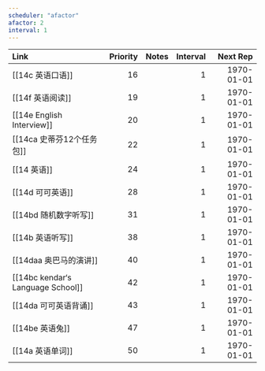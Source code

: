 ```yaml
---
scheduler: "afactor"
afactor: 2
interval: 1
---
```

| Link                              | Priority | Notes | Interval |   Next Rep |
| :-------------------------------- | -------: | :---- | -------: | ---------: |
| [[14c 英语口语]]                      |       16 |       |        1 | 1970-01-01 |
| [[14f 英语阅读]]                      |       19 |       |        1 | 1970-01-01 |
| [[14e English Interview]]         |       20 |       |        1 | 1970-01-01 |
| [[14ca 史蒂芬12个任务包]]                |       22 |       |        1 | 1970-01-01 |
| [[14 英语]]                         |       24 |       |        1 | 1970-01-01 |
| [[14d 可可英语]]                      |       28 |       |        1 | 1970-01-01 |
| [[14bd 随机数字听写]]                   |       31 |       |        1 | 1970-01-01 |
| [[14b 英语听写]]                      |       38 |       |        1 | 1970-01-01 |
| [[14daa 奥巴马的演讲]]                  |       40 |       |        1 | 1970-01-01 |
| [[14bc kendar‘s Language School]] |       42 |       |        1 | 1970-01-01 |
| [[14da 可可英语背诵]]                   |       43 |       |        1 | 1970-01-01 |
| [[14be 英语兔]]                      |       47 |       |        1 | 1970-01-01 |
| [[14a 英语单词]]                      |       50 |       |        1 | 1970-01-01 |





